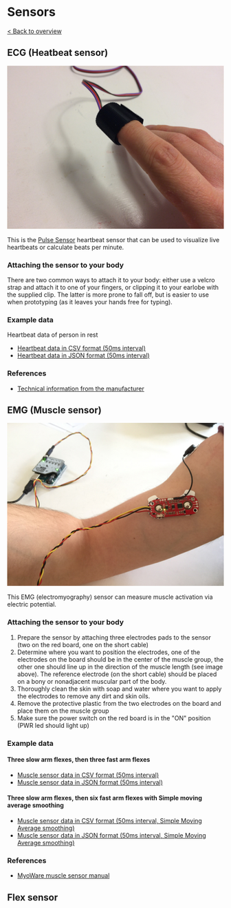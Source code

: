 # Sensors
[< Back to overview](README.md)

## ECG (Heatbeat sensor)

![alt text](images/sensor_ecg.jpg "ECG Sensor (Heartbeat sensor)")

This is the [Pulse Sensor](https://pulsesensor.com) heartbeat sensor that can be used to visualize live heartbeats or calculate beats per minute.

### Attaching the sensor to your body

There are two common ways to attach it to your body: either use a velcro strap and attach it to one of your fingers, or clipping it to your earlobe with the  supplied clip. The latter is more prone to fall off, but is easier to use when prototyping (as it leaves your hands free for typing).

### Example data

Heartbeat data of person in rest

* [Heartbeat data in CSV format (50ms interval)](https://github.com/sensorlab030/workshop/blob/master/example-data/heartbeat-50ms.csv)
* [Heartbeat data in JSON format (50ms interval)](https://github.com/sensorlab030/workshop/blob/master/example-data/heartbeat-50ms.json)

### References

* [Technical information from the manufacturer](https://pulsesensor.com/pages/pulse-sensor-amped-arduino-v1dot1)

## EMG (Muscle sensor)

![alt text](images/sensor_emg.jpg "EMG Sensor (Muscle sensor)")

This EMG (electromyography) sensor can measure muscle activation via electric potential.

### Attaching the sensor to your body

1. Prepare the sensor by attaching three electrodes pads to the sensor (two on the red board, one on the short cable)
2. Determine where you want to position the electrodes, one of the electrodes on the board should be in the center of the muscle group, the other one should line up in the direction of the muscle length (see image above). The reference electrode (on the short cable) should be placed on a bony or nonadjacent muscular part of the body.
3. Thoroughly clean the skin with soap and water where you want to apply the electrodes to remove any dirt and skin oils.
4. Remove the protective plastic from the two electrodes on the board and place them on the muscle group
5. Make sure the power switch on the red board is in the "ON" position (PWR led should light up)

### Example data

#### Three slow arm flexes, then three fast arm flexes

* [Muscle sensor data in CSV format (50ms interval)](https://github.com/sensorlab030/workshop/blob/master/example-data/muscle-50ms.csv)
* [Muscle sensor data in JSON format (50ms interval)](https://github.com/sensorlab030/workshop/blob/master/example-data/muscle-50ms.json)

#### Three slow arm flexes, then six fast arm flexes with Simple moving average smoothing

* [Muscle sensor data in CSV format (50ms interval, Simple Moving Average smoothing)](https://github.com/sensorlab030/workshop/blob/master/example-data/muscle-50m-sma.csv)
* [Muscle sensor data in JSON format (50ms interval, Simple Moving Average smoothing)](https://github.com/sensorlab030/workshop/blob/master/example-data/muscle-50ms-sma.json)

### References

* [MyoWare muscle sensor manual](https://github.com/AdvancerTechnologies/MyoWare_MuscleSensor/raw/master/Documents/AT-04-001.pdf)

## Flex sensor
